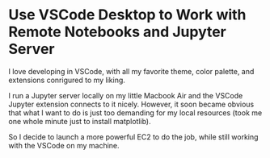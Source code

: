 # Use VSCode Desktop to Work with Remote Notebooks and Jupyter Server

I love developing in VSCode, with all my favorite theme, color palette, and extensions conrigured to my liking. 

I run a Jupyter server locally on my little Macbook Air and the VSCode Jupyter extension connects to it nicely. However, it soon became obvious that what I want to do is just too demanding for my local resources (took me one whole minute just to install matplotlib).

So I decide to launch a more powerful EC2 to do the job, while still working with the VSCode on my machine.

## 